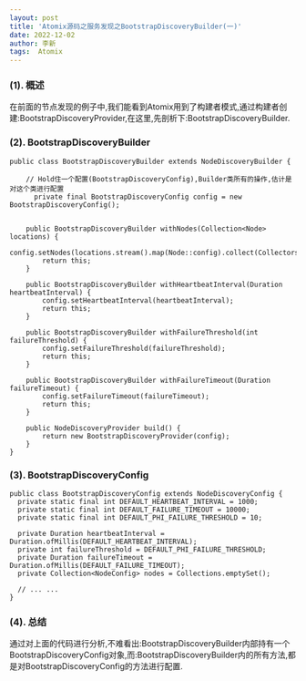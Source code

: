 ```yaml
---
layout: post
title: 'Atomix源码之服务发现之BootstrapDiscoveryBuilder(一)' 
date: 2022-12-02
author: 李新
tags:  Atomix
---
```


### (1). 概述
在前面的节点发现的例子中,我们能看到Atomix用到了构建者模式,通过构建者创建:BootstrapDiscoveryProvider,在这里,先剖析下:BootstrapDiscoveryBuilder.  

### (2). BootstrapDiscoveryBuilder
```
public class BootstrapDiscoveryBuilder extends NodeDiscoveryBuilder {
	
	// Hold住一个配置(BootstrapDiscoveryConfig),Builder类所有的操作,估计是对这个类进行配置
	  private final BootstrapDiscoveryConfig config = new BootstrapDiscoveryConfig();

	
	public BootstrapDiscoveryBuilder withNodes(Collection<Node> locations) {
	    config.setNodes(locations.stream().map(Node::config).collect(Collectors.toList()));
	    return this;
	}
	  
	public BootstrapDiscoveryBuilder withHeartbeatInterval(Duration heartbeatInterval) {
		config.setHeartbeatInterval(heartbeatInterval);
		return this;
	}
		
	public BootstrapDiscoveryBuilder withFailureThreshold(int failureThreshold) {
		config.setFailureThreshold(failureThreshold);
		return this;
	}
	
	public BootstrapDiscoveryBuilder withFailureTimeout(Duration failureTimeout) {
		config.setFailureTimeout(failureTimeout);
	    return this;
	}

	public NodeDiscoveryProvider build() {
	    return new BootstrapDiscoveryProvider(config);
	}
}	
```
### (3). BootstrapDiscoveryConfig
```
public class BootstrapDiscoveryConfig extends NodeDiscoveryConfig {
  private static final int DEFAULT_HEARTBEAT_INTERVAL = 1000;
  private static final int DEFAULT_FAILURE_TIMEOUT = 10000;
  private static final int DEFAULT_PHI_FAILURE_THRESHOLD = 10;

  private Duration heartbeatInterval = Duration.ofMillis(DEFAULT_HEARTBEAT_INTERVAL);
  private int failureThreshold = DEFAULT_PHI_FAILURE_THRESHOLD;
  private Duration failureTimeout = Duration.ofMillis(DEFAULT_FAILURE_TIMEOUT);
  private Collection<NodeConfig> nodes = Collections.emptySet();

  // ... ...
}
```
### (4). 总结
通过对上面的代码进行分析,不难看出:BootstrapDiscoveryBuilder内部持有一个BootstrapDiscoveryConfig对象,而:BootstrapDiscoveryBuilder内的所有方法,都是对BootstrapDiscoveryConfig的方法进行配置. 